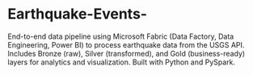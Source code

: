 # Earthquake-Events-
End-to-end data pipeline using Microsoft Fabric (Data Factory, Data Engineering, Power BI) to process earthquake data from the USGS API. Includes Bronze (raw), Silver (transformed), and Gold (business-ready) layers for analytics and visualization. Built with Python and PySpark.
